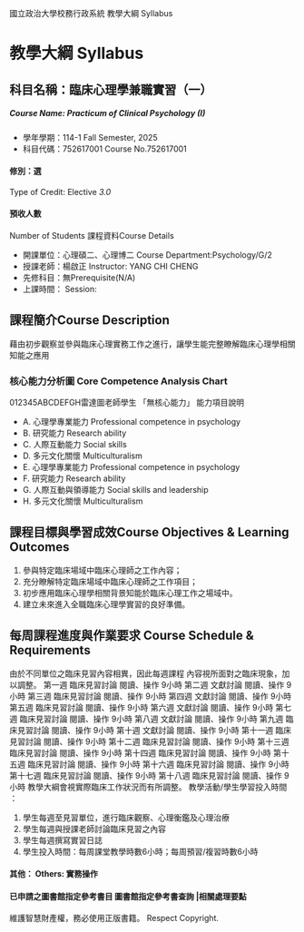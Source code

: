 國立政治大學校務行政系統 教學大綱 Syllabus
# 教學大綱 Syllabus
##  科目名稱：臨床心理學兼職實習（一）
#####  Course Name: Practicum of Clinical Psychology (I)
  * 學年學期：114-1 Fall Semester, 2025 
  * 科目代碼：752617001 Course No.752617001
#### 修別：選
Type of Credit: Elective 
_3.0_
#### 預收人數
Number of Students
課程資料Course Details
  * 開課單位：心理碩二、心理博二 Course Department:Psychology/G/2 
  * 授課老師：楊啟正 Instructor: YANG CHI CHENG 
  * 先修科目：無Prerequisite(N/A)
  * 上課時間： Session: 
##  課程簡介Course Description
藉由初步觀察並參與臨床心理實務工作之進行，讓學生能完整瞭解臨床心理學相關知能之應用
###  核心能力分析圖 Core Competence Analysis Chart
012345ABCDEFGH雷達圖老師學生
「無核心能力」 
能力項目說明
  * A. 心理學專業能力 Professional competence in psychology
  * B. 研究能力 Research ability
  * C. 人際互動能力 Social skills
  * D. 多元文化關懷 Multiculturalism
  * E. 心理學專業能力 Professional competence in psychology
  * F. 研究能力 Research ability
  * G. 人際互動與領導能力 Social skills and leadership
  * H. 多元文化關懷 Multiculturalism
##  課程目標與學習成效Course Objectives & Learning Outcomes 
  1. 參與特定臨床場域中臨床心理師之工作內容；
  2. 充分瞭解特定臨床場域中臨床心理師之工作項目；
  3. 初步應用臨床心理學相關背景知能於臨床心理工作之場域中。
  4. 建立未來進入全職臨床心理學實習的良好準備。
##  每周課程進度與作業要求 Course Schedule & Requirements
由於不同單位之臨床見習內容相異，因此每週課程 內容視所面對之臨床現象，加以調整。
第一週 臨床見習討論 閱讀、操作 9小時
第二週 文獻討論 閱讀、操作 9小時
第三週 臨床見習討論 閱讀、操作 9小時
第四週 文獻討論 閱讀、操作 9小時
第五週 臨床見習討論 閱讀、操作 9小時
第六週 文獻討論 閱讀、操作 9小時
第七週 臨床見習討論 閱讀、操作 9小時
第八週 文獻討論 閱讀、操作 9小時
第九週 臨床見習討論 閱讀、操作 9小時
第十週 文獻討論 閱讀、操作 9小時
第十一週 臨床見習討論 閱讀、操作 9小時
第十二週 臨床見習討論 閱讀、操作 9小時
第十三週 臨床見習討論 閱讀、操作 9小時
第十四週 臨床見習討論 閱讀、操作 9小時
第十五週 臨床見習討論 閱讀、操作 9小時
第十六週 臨床見習討論 閱讀、操作 9小時
第十七週 臨床見習討論 閱讀、操作 9小時
第十八週 臨床見習討論 閱讀、操作 9小時
教學大綱會視實際臨床工作狀況而有所調整。
教學活動/學生學習投入時間 ：
1. 學生每週至見習單位，進行臨床觀察、心理衡鑑及心理治療
2. 學生每週與授課老師討論臨床見習之內容
3. 學生每週撰寫實習日誌
4. 學生投入時間：每周課堂教學時數6小時；每周預習/複習時數6小時
####  其他： Others: 實務操作 
####  已申請之圖書館指定參考書目  圖書館指定參考書查詢 |相關處理要點
維護智慧財產權，務必使用正版書籍。 Respect Copyright.
